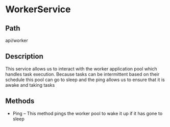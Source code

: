 # WorkerService

## Path

api/worker

## Description

This service allows us to interact with the worker application pool which handles task execution.  Because tasks can be intermittent based on their schedule this pool can go to sleep and the ping allows us to ensure that it is awake and taking tasks

## Methods

* Ping – This method pings the worker pool to wake it up if it has gone to sleep